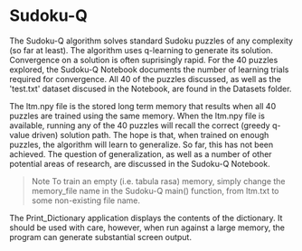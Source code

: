 # Sudoku-Q

The Sudoku-Q algorithm solves standard Sudoku puzzles of any complexity (so far at least). The algorithm uses q-learning to generate its solution. Convergence on a solution is often suprisingly rapid. For the 40 puzzles explored, the Sudoku-Q Notebook documents the number of learning trials required for convergence.  All 40 of the puzzles discussed, as well as the 'test.txt' dataset discused in the Notebook, are found in the Datasets folder.

The ltm.npy file is the stored long term memory that results when all 40 puzzles are trained using the same memory. When the ltm.npy file is available, running any of the 40 puzzles will recall the correct (greedy q-value driven) solution path. The hope is that, when trained on enough puzzles, the algorithm will learn to generalize. So far, this has not been achieved. The question of generalization, as well as a number of other potential areas of research, are discussed in the Sudoku-Q Notebook.

>Note To train an empty (i.e. tabula rasa) memory, simply change the memory_file name in the Sudoku-Q main() function, from ltm.txt to some non-existing file name.

The Print_Dictionary application displays the contents of the dictionary. It should be used with care, however, when run against a large memory, the program can generate substantial screen output.
